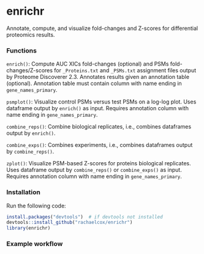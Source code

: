 # enrichr
Annotate, compute, and visualize fold-changes and Z-scores for differential proteomics results.

### Functions
`enrich()`: Compute AUC XICs fold-changes (optional) and PSMs fold-changes/Z-scores for `_Proteins.txt` and `_PSMs.txt` assignment files output by Proteome Discoverer 2.3. Annotates results given an annotation table (optional). Annotation table must contain column with name ending in `gene_names_primary`.

`psmplot()`: Visualize control PSMs versus test PSMs on a log-log plot. Uses dataframe output by `enrich()` as input. Requires annotation column with name ending in `gene_names_primary`.

`combine_reps()`: Combine biological replicates, i.e., combines dataframes output by `enrich()`.

`combine_exps()`: Combines experiments, i.e., combines dataframes output by `combine_reps()`.

`zplot()`: Visualize PSM-based Z-scores for proteins biological replicates. Uses dataframe output by `combine_reps()` or `combine_exps()` as input. Requires annotation column with name ending in `gene_names_primary`. 

### Installation
Run the following code:
``` r
install.packages("devtools")  # if devtools not installed
devtools::install_github("rachaelcox/enrichr")
library(enrichr)
```
### Example workflow
